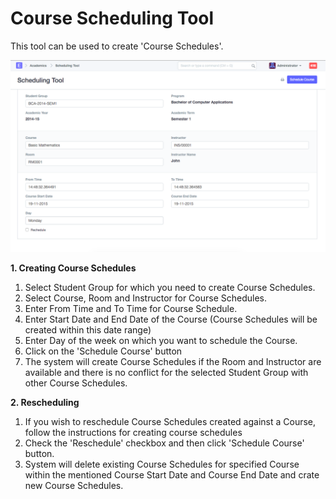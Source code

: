 # Course Scheduling Tool

This tool can be used to create 'Course Schedules'.

![Scheduling Tool](../Images/scheduling-tool.png)

**1. Creating Course Schedules**

1.  Select Student Group for which you need to create Course Schedules.
2.  Select Course, Room and Instructor for Course Schedules.
3.  Enter From Time and To Time for Course Schedule.
4.  Enter Start Date and End Date of the Course (Course Schedules will be created within this date range)
5.  Enter Day of the week on which you want to schedule the Course.
6.  Click on the 'Schedule Course' button
7.  The system will create Course Schedules if the Room and Instructor are available and there is no conflict for the selected Student Group with other Course Schedules.

**2. Rescheduling**

1.  If you wish to reschedule Course Schedules created against a Course, follow the instructions for creating course schedules
2.  Check the 'Reschedule' checkbox and then click 'Schedule Course' button.
3.  System will delete existing Course Schedules for specified Course within the mentioned Course Start Date and Course End Date and crate new Course Schedules.
